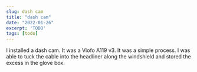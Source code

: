 ```yaml
---
slug: dash cam
title: "dash cam"
date: "2022-01-26"
excerpt: 'TODO'
tags: [todo]
---
```


I installed a dash cam. It was a Viofo A119 v3. It was a simple process. I was able to tuck the cable into the headliner along the windshield and stored the excess in the glove box.
